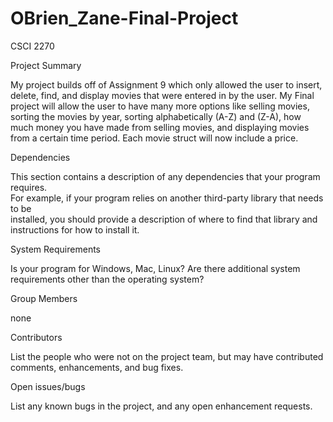 # OBrien_Zane-Final-Project
CSCI 2270

Project	Summary 

  My project builds off of Assignment 9 which only allowed the user to insert, delete, find, and display movies that were entered in by the user. My Final project will allow the user to have many more options like selling movies, sorting the movies by year, sorting alphabetically (A-Z) and (Z-A), how much money you have made from selling movies, and displaying movies from a certain time period. Each movie struct will now include a price.


Dependencies

This	section	contains	a	description	of	any	dependencies	that	your	program	requires.	
For	example,	if	your	program	relies	on	another	third-party	library	that	needs	to	be	
installed,	you	should	provide	a	description	of	where	to	find	that	library	and	
instructions	for	how	to	install	it.


System	Requirements

Is	your	program	for	Windows,	Mac,	Linux?	Are	there	additional	system	
requirements other	than	the	operating	system?

Group	Members

none 

Contributors

List	the	people	who	were	not	on	the	project	team,	but	may	have	contributed	
comments,	enhancements,	and	bug	fixes.

Open	issues/bugs

List	any	known	bugs	in	the	project,	and	any	open	enhancement	requests.
